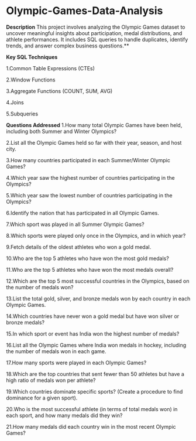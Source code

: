 # Olympic-Games-Data-Analysis

**Description**
This project involves analyzing the Olympic Games dataset to uncover meaningful insights about participation, medal distributions, and athlete performances. It includes SQL queries to handle duplicates, identify trends, and answer complex business questions.**

**Key SQL Techniques**

1.Common Table Expressions (CTEs)

2.Window Functions 

3.Aggregate Functions (COUNT, SUM, AVG)

4.Joins 

5.Subqueries

**Questions Addressed**
1.How many total Olympic Games have been held, including both Summer and Winter Olympics?

2.List all the Olympic Games held so far with their year, season, and host city.

3.How many countries participated in each Summer/Winter Olympic Games?

4.Which year saw the highest number of countries participating in the Olympics?

5.Which year saw the lowest number of countries participating in the Olympics?

6.Identify the nation that has participated in all Olympic Games.

7.Which sport was played in all Summer Olympic Games?

8.Which sports were played only once in the Olympics, and in which year?

9.Fetch details of the oldest athletes who won a gold medal.

10.Who are the top 5 athletes who have won the most gold medals?

11.Who are the top 5 athletes who have won the most medals overall?

12.Which are the top 5 most successful countries in the Olympics, based on the number of medals won?

13.List the total gold, silver, and bronze medals won by each country in each Olympic Games.

14.Which countries have never won a gold medal but have won silver or bronze medals?

15.In which sport or event has India won the highest number of medals?

16.List all the Olympic Games where India won medals in hockey, including the number of medals won in each game.

17.How many sports were played in each Olympic Games?

18.Which are the top countries that sent fewer than 50 athletes but have a high ratio of medals won per athlete?

19.Which countries dominate specific sports? (Create a procedure to find dominance for a given sport).

20.Who is the most successful athlete (in terms of total medals won) in each sport, and how many medals did they win?

21.How many medals did each country win in the most recent Olympic Games?
